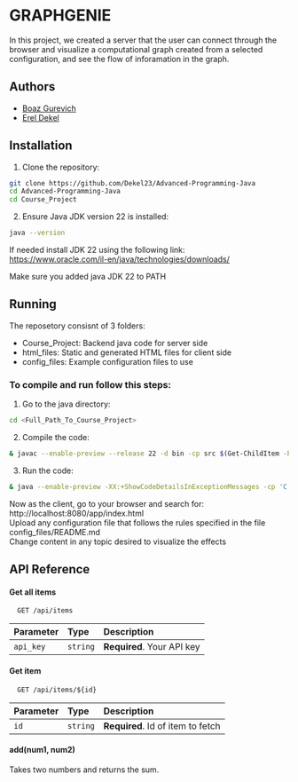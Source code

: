 
# GRAPHGENIE

In this project, we created a server that the user can connect through the browser and visualize a computational graph created from a selected configuration, and see the flow of inforamation in the graph.

## Authors

 - [Boaz Gurevich](https://github.com/boazgur)
 - [Erel Dekel](https://github.com/Dekel23)

## Installation

1. Clone the repository:

```bash
git clone https://github.com/Dekel23/Advanced-Programming-Java
cd Advanced-Programming-Java
cd Course_Project
```

2. Ensure Java JDK version 22 is installed:
```bash
java --version
```
If needed install JDK 22 using the following link:\
https://www.oracle.com/il-en/java/technologies/downloads/

Make sure you added java JDK 22 to PATH
## Running
The reposetory consisnt of 3 folders:
- Course_Project: Backend java code for server side
- html_files: Static and generated HTML files for client side
- config_files: Example configuration files to use

### To compile and run follow this steps:

1. Go to the java directory:
```bash
cd <Full_Path_To_Course_Project>
```
2. Compile the code:
```bash
& javac --enable-preview --release 22 -d bin -cp src $(Get-ChildItem -Path src -Filter *.java -Recurse | ForEach-Object { $_.FullName })
```
3. Run the code:
```bash
& java --enable-preview -XX:+ShowCodeDetailsInExceptionMessages -cp 'C:\Users\ereld\OneDrive\Documents\Erel_Studies\BIU - BEng Computer Engineering & Physics\year4\second\Advanced Programming - 83677\Project_Code\Course_Project\bin' Main
```
Now as the client, go to your browser and search for: http://localhost:8080/app/index.html \
Upload any configuration file that follows the rules specified in the file config_files/README.md\
Change content in any topic desired to visualize the effects

## API Reference

#### Get all items

```http
  GET /api/items
```

| Parameter | Type     | Description                |
| :-------- | :------- | :------------------------- |
| `api_key` | `string` | **Required**. Your API key |

#### Get item

```http
  GET /api/items/${id}
```

| Parameter | Type     | Description                       |
| :-------- | :------- | :-------------------------------- |
| `id`      | `string` | **Required**. Id of item to fetch |

#### add(num1, num2)

Takes two numbers and returns the sum.

